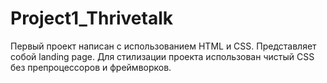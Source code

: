 # Project1_Thrivetalk
Первый проект написан с использованием HTML и CSS. Представляет собой landing page.  Для стилизации проекта использован чистый CSS без препроцессоров и фреймворков.

